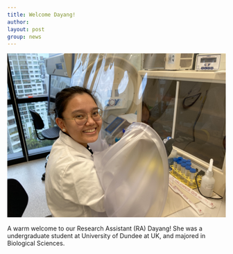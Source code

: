 ```yaml
---
title: Welcome Dayang!
author: 
layout: post
group: news
---
```

 <img src="/static/img/news/Dayang.jpeg" alt="Dayang" class="img-fluid">

A warm welcome to our Research Assistant (RA) Dayang! She was a undergraduate student at University of Dundee at UK, and majored in Biological Sciences. 
